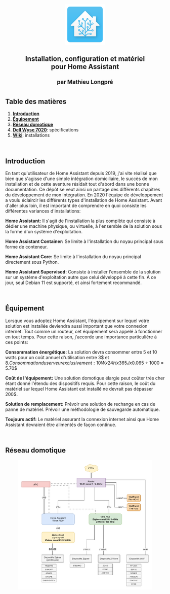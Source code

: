 <div align="center">
    <figure>
        <div>
            <img src="/images/icon_ha.png" alt="" width="128" height="128" />
        </div>
    </figure>
</div>
<h2 align="center">
   Installation, configuration et matériel<br/>pour Home Assistant<br/><br/><sup>par Mathieu Longpré</sup>
</h2>

## Table des matières

1. **[Introduction](#introduction)**
2. **[Équipement](#équipement)**
3. **[Réseau domotique](#réseau-domotique)**
4. **[Dell Wyse 7020](https://github.com/domolys/public/blob/main/WYSE-7020.md)**: spécifications
5. **[Wiki](https://github.com/domolys/public/wiki)**: installations

<br/>

## Introduction
En tant qu'utilisateur de Home Assistant depuis 2019, j'ai vite réalisé que bien que s'agisse d'une simple intégration domiciliaire, le succès de mon installation et de cette aventure résidait tout d'abord dans une bonne documentation. Ce dépôt se veut ainsi un partage des différents chapitres du développement de mon intégration.
En 2020 l'équipe de développement a voulu éclaircir les différents types d'installation de Home Assistant. Avant d'aller plus loin, il est important de comprendre en quoi consiste les différentes variances d'installations:  

**Home Assistant:** Il s'agit de l'installation la plus complète qui consiste à dédier une machine physique, ou virtuelle, à l'ensemble de la solution sous la forme d'un système d'exploitation.  

**Home Assistant Container:** Se limite à l'installation du noyau principal sous forme de conteneur.  

**Home Assistant Core:** Se limite à l'installation du noyau principal directement sous Python.  

**Home Assistant Supervised:** Consiste à installer l'ensemble de la solution sur un système d'exploitation autre que celui développé à cette fin. À ce jour, seul Debian 11 est supporté, et ainsi fortement recommandé.  

<br/>

## Équipement
Lorsque vous adoptez Home Assistant, l'équipement sur lequel votre solution est installée deviendra aussi important que votre connexion internet. Tout comme un routeur, cet équipement sera appelé à fonctionner en tout temps. Pour cette raison, j'accorde une importance particulière à ces points:  

**Consommation énergétique:** La solution devra consommer entre 5 et 10 watts pour un coût annuel d'utilisation entre 3$ et 8$. Consommation du serveur exclusivement: 10W x 24H x 365J x 0.065$ ÷ 1000 = 5.70$  

**Coût de l'équipement:** Une solution domotique élargie peut coûter très cher étant donné l'étendu des dispositifs requis. Pour cette raison, le coût du matériel sur lequel Home Assistant est installé ne devrait pas dépasser 200$.  

**Solution de remplacement:** Prévoir une solution de rechange en cas de panne de matériel. Prévoir une méthodologie de sauvegarde automatique.  

**Toujours actif:** Le matériel assurant la connexion internet ainsi que Home Assistant devraient être alimentés de façon continue.  

<br/>

## Réseau domotique

<div align="center">
    <figure>
        <div>
            <img src="/images/diagram_ha_hardware.png" alt=""/>
        </div>
    </figure>
</div>
